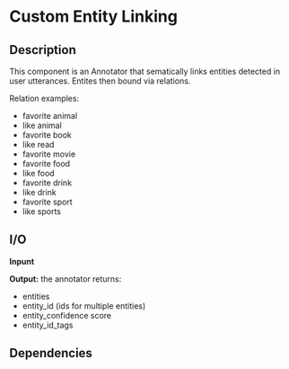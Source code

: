 # Custom Entity Linking

## Description
This component is an Annotator that sematically links entities detected in user utterances. Entites then bound via relations.

Relation examples:
- favorite animal
- like animal
- favorite book
- like read
- favorite movie
- favorite food
- like food
- favorite drink
- like drink
- favorite sport
- like sports


## I/O

**Inpunt**


**Output:** 
the annotator returns:
- entities
- entity_id (ids for multiple entities)
- entity_confidence score
- entity_id_tags
  
## Dependencies
